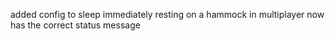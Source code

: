 added config to sleep immediately
resting on a hammock in multiplayer now has the correct status message